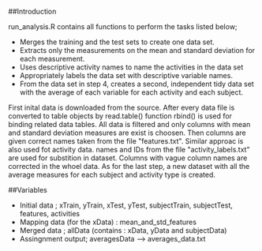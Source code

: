 ##Introduction

run_analysis.R contains all functions to perform the tasks listed below;

* Merges the training and the test sets to create one data set.
* Extracts only the measurements on the mean and standard deviation for each measurement.
* Uses descriptive activity names to name the activities in the data set
* Appropriately labels the data set with descriptive variable names.
* From the data set in step 4, creates a second, independent tidy data set with the average of each variable for each activity and each subject.

First inital data is downloaded from the source.
After every data file is converted to table objects by read.table() function
rbind() is used for binding related data tables.
All data is filtered and only columns with mean and standard deviation measures are exist is choosen. Then columns are given correct names taken from the file "features.txt".
Similar approac is also used fot activity data. names and IDs from the file "activity_labels.txt" are used for substition in dataset.
Columns with vague column names are corrected in the whoel data.
As for the last step, a new dataset with all the average measures for each subject and activity type is created.



##Variables
* Initial data ; xTrain, yTrain, xTest, yTest, subjectTrain, subjectTest, features, activities 
* Mapping data (for the xData) : mean_and_std_features
* Merged data  ; allData (contains : xData, yData and subjectData) 
* Assingnment output; averagesData --> averages_data.txt

